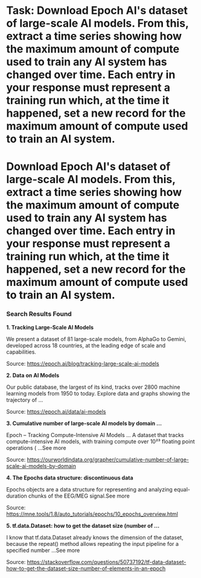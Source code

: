 # Task: Download Epoch AI's dataset of large-scale AI models. From this, extract a time series showing how the maximum amount of compute used to train any AI system has changed over time. Each entry in your response must represent a training run which, at the time it happened, set a new record for the maximum amount of compute used to train an AI system.

# Download Epoch AI's dataset of large-scale AI models. From this, extract a time series showing how the maximum amount of compute used to train any AI system has changed over time. Each entry in your response must represent a training run which, at the time it happened, set a new record for the maximum amount of compute used to train an AI system.

### Search Results Found

**1. Tracking Large-Scale AI Models**

We present a dataset of 81 large-scale models, from AlphaGo to Gemini, developed across 18 countries, at the leading edge of scale and capabilities.

Source: https://epoch.ai/blog/tracking-large-scale-ai-models


**2. Data on AI Models**

Our public database, the largest of its kind, tracks over 2800 machine learning models from 1950 to today. Explore data and graphs showing the trajectory of ...

Source: https://epoch.ai/data/ai-models


**3. Cumulative number of large-scale AI models by domain ...**

Epoch – Tracking Compute-Intensive AI Models ... A dataset that tracks compute-intensive AI models, with training compute over 10²³ floating point operations ( ...See more

Source: https://ourworldindata.org/grapher/cumulative-number-of-large-scale-ai-models-by-domain


**4. The Epochs data structure: discontinuous data**

Epochs objects are a data structure for representing and analyzing equal-duration chunks of the EEG/MEG signal.See more

Source: https://mne.tools/1.8/auto_tutorials/epochs/10_epochs_overview.html


**5. tf.data.Dataset: how to get the dataset size (number of ...**

I know that tf.data.Dataset already knows the dimension of the dataset, because the repeat() method allows repeating the input pipeline for a specified number ...See more

Source: https://stackoverflow.com/questions/50737192/tf-data-dataset-how-to-get-the-dataset-size-number-of-elements-in-an-epoch

